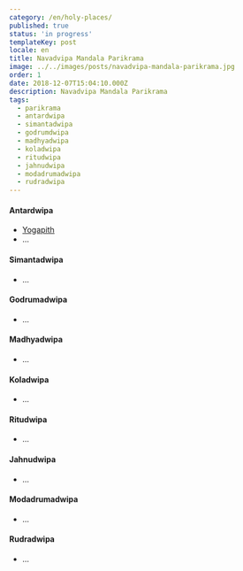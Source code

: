 ```yaml
---
category: /en/holy-places/
published: true
status: 'in progress'
templateKey: post
locale: en
title: Navadvipa Mandala Parikrama
image: ../../images/posts/navadvipa-mandala-parikrama.jpg
order: 1
date: 2018-12-07T15:04:10.000Z
description: Navadvipa Mandala Parikrama
tags:
  - parikrama
  - antardwipa
  - simantadwipa
  - godrumdwipa
  - madhyadwipa
  - koladwipa
  - ritudwipa
  - jahnudwipa
  - modadrumadwipa
  - rudradwipa
---
```

<tbd locale="en" url="mailto:haribol@mayapur.live"></tbd>

#### Antardwipa
  - [Yogapith](/en/yogapith)
  - ...

#### Simantadwipa
  - ...

#### Godrumadwipa
  - ...

#### Madhyadwipa
  - ...

#### Koladwipa
  - ...

#### Ritudwipa
  - ...

#### Jahnudwipa
  - ...

#### Modadrumadwipa
  - ...

#### Rudradwipa
  - ...
